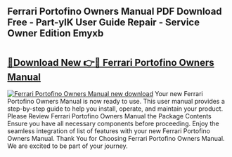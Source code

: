 ## Ferrari Portofino Owners Manual PDF Download Free - Part-yIK User Guide Repair - Service Owner Edition Emyxb

# <h2><a href="http://bc28712.oget.top/?id=Ferrari+Portofino+Owners+Manual">🔗Download New 👉🔴 Ferrari Portofino Owners Manual</a></h2>

[![Ferrari Portofino Owners Manual new download](https://i.imgur.com/5g1atiW.png)](http://bc28712.oget.top/?id=Ferrari+Portofino+Owners+Manual)
Your new Ferrari Portofino Owners Manual is now ready to use. This user manual provides a step-by-step guide to help you install, operate, and maintain your product. Please Review Ferrari Portofino Owners Manual the Package Contents Ensure you have all necessary components before proceeding. Enjoy the seamless integration of list of features with your new Ferrari Portofino Owners Manual. Thank You for Choosing Ferrari Portofino Owners Manual. We are excited to be part of your journey.
